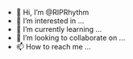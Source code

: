 - 👋 Hi, I’m @RIPRhythm
- 👀 I’m interested in ...
- 🌱 I’m currently learning ...
- 💞️ I’m looking to collaborate on ...
- 📫 How to reach me ...

<!---
RIPRhythm/RIPRhythm is a ✨ special ✨ repository because its `README.md` (this file) appears on your GitHub profile.
You can click the Preview link to take a look at your changes.
--->
